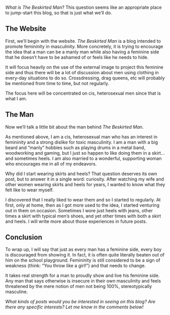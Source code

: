 *What is The Beskirted Man*? This question seems like an appropriate place to jump-start this blog, so that is just what we’ll do.

The Website
-----------

First, we’ll begin with the website. *The Beskirted Man* is a blog intended to promote femininity in masculinity. More concretely, it is trying to encourage the idea that a man can be a manly man while also having a feminine side that he doesn’t have to be ashamed of or feels like he needs to hide. 

It will focus heavily on the use of the external image to project this feminine side and thus there will be a lot of discussion about men using clothing in every-day situations to do so. Crossdressing, drag queens, etc will probably be mentioned from time to time, but not regularly. 

The focus here will be concentrated on cis, heterosexual men since that is what I am.

The Man
-------

Now we’ll talk a little bit about the man behind *The Beskirted Man*.

As mentioned above, I am a cis, heterosexual man who has an interest in femininity and a strong dislike for toxic masculinity. I am a man with a big beard and “manly” hobbies such as playing drums in a metal band, woodworking and gaming, but I just so happen to like doing them in a skirt… and sometimes heels. I am also married to a wonderful, supporting woman who encourages me in all of my endeavors.

Why did I start wearing skirts and heels? That question deserves its own post, but to answer it in a single word: curiosity. After watching my wife and other women wearing skirts and heels for years, I wanted to know what they felt like to wear myself.

I discovered that I really liked to wear them and so I started to regularly. At first, only at home, then as I got more used to the idea, I started venturing out in them on occasion. Sometimes I wore just heels with jeans, other times a skirt with typical men’s shoes, and yet other times with both a skirt and heels. I will write more about those experiences in future posts.

Conclusion
----------

To wrap up, I will say that just as every man has a feminine side, every boy is discouraged from showing it. In fact, it is often quite literally beaten out of him on the school playground. Femininity is still considered to be a sign of weakness (think: “You throw like a girl!”) and that needs to change.

It takes real strength for a man to proudly show and live his feminine side. Any man that says otherwise is insecure in their own masculinity and feels threatened by the mere notion of men not being 100%, stereotypically masculine.

*What kinds of posts would you be interested in seeing on this blog? Are there any specific interests? Let me know in the comments below!*